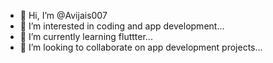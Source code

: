 - 👋 Hi, I’m @Avijais007
- 👀 I’m interested in coding and app development...
- 🌱 I’m currently learning fluttter...
- 💞️ I’m looking to collaborate on app development projects...

<!---
Avijais007/Avijais007 is a ✨ special ✨ repository because its `README.md` (this file) appears on your GitHub profile.
You can click the Preview link to take a look at your changes.
--->

